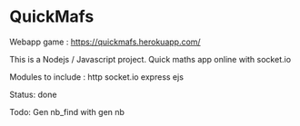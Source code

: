 # QuickMafs

Webapp game : https://quickmafs.herokuapp.com/

This is a Nodejs / Javascript project.
Quick maths app online with socket.io

Modules to include : http socket.io express ejs

Status: done

Todo: Gen nb_find with gen nb
